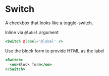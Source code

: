 # Switch

<link rel="stylesheet" href="https://unpkg.com/@shoelace-style/shoelace@2.0.0-beta.5/dist/shoelace/shoelace.css">

A checkbox that looks like a toggle-switch.


Inline via `@label` argument

```handlebars
<Switch @label='@label' />
```

Use the block form to provide HTML as the label
```handlebars
<Switch>
  <em>Block form</em>
</Switch>
```
